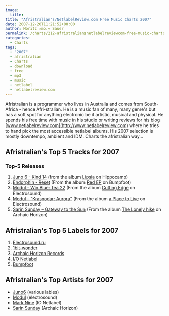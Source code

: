 ```yaml
---
image:
  title: 
title: "Afristralian's/NetlabelReview.com Free Music Charts 2007"
date: 2007-12-20T11:21:52+00:00
author: Moritz »mo.« Sauer
permalink: /charts/212-afristraliansnetlabelreviewcom-free-music-charts-2007
categories:
  - Charts
tags:
  - "2007"
  - afristralian
  - Charts
  - download
  - free
  - mp3
  - music
  - netlabel
  - netlabelreview.com
---
```

Afristralian is a programmer who lives in Australia and comes from South-Africa - hence Afri-stralian. He is a music fan of many, many genre's but has a soft spot for anything electronic be it artistic, musical and physical. He spends his free time with music in his studio or writing reviews for his blog [www.netlabelreview.com](http://www.netlabelreview.com) where he tries to hand pick the most accessible netlabel albums. His 2007 selection is mostly downtempo, ambient and IDM. Charts the afristralian way...<!--more-->

<!--adsense-->

## Afristralian's Top 5 Tracks for 2007

### Top-5 Releases

  1. [Juno 6 - Kind 14](http://www.archive.org/download/hc174/hc174_03_kind14_by_juno6.mp3) (from the album [Lipsia](http://hippocamp.co.uk/releases/hc174.htm) on Hippocamp) 
  2. [Endorphin - Reset](http://www.archive.org/download/foot041/foot041_01-endorphin-reset.mp3) (From the album [Red EP](http://www.bumpfoot.net/foot041.html) on Bumpfoot) 
  3. [Modul - Win.Blue: Tea 22](http://www.archive.org/download/electrosound.ru_es24/es24__12__Modul__Win_Blue__Tea_22.mp3) (From the album [Cutting Edge](http://www.netaudio.ru/electrosound/releases/es24/) on Electrosound) 
  4. [Modul - "Krasnodar: Aurora"](http://www.netaudio.ru/listen/electrosound/es30/es30__05__Modul__Krasnodar__Aurora.mp3) (From the album [a Place to Live](http://www.netaudio.ru/electrosound/releases/es30/) on Electrosound)
  5. [Sarin Sunday &ndash; Gateway to the Sun](http://www.archive.org/download/AH013_sarin_sunday_-_the_lonely_hike/02_Gateway_to_the_Sun.mp3) (From the album [The Lonely hike](http://www.archaichorizon.com/releases/ah013/ah013.html) on Archaic Horizon)

## Afristralian's Top 5 Labels for 2007

  1. [Electrosound.ru](http://www.Electrosound.ru/)
  2. [1bit-wonder](http://1bit-wonder.com/) 
  3. [Archaic Horizon Records](http://www.archaichorizon.com/) 
  4. [I/O Netlabel](http://www.ionetlabel.com/)
  5. [Bumpfoot](http://www.bumpfoot.net/)

## Afristralian's Top Artists for 2007

  * [Juno6](http://juno6.de/) (various lables)
  * [Modul](http://www.myspace.com/modulsound) (electrosound)
  * [Mark Nine](http://marknine.com/) (IO Netlabel)
  * [Sarin Sunday](http://www.myspace.com/sarinsunday) (Archaic Horizon)